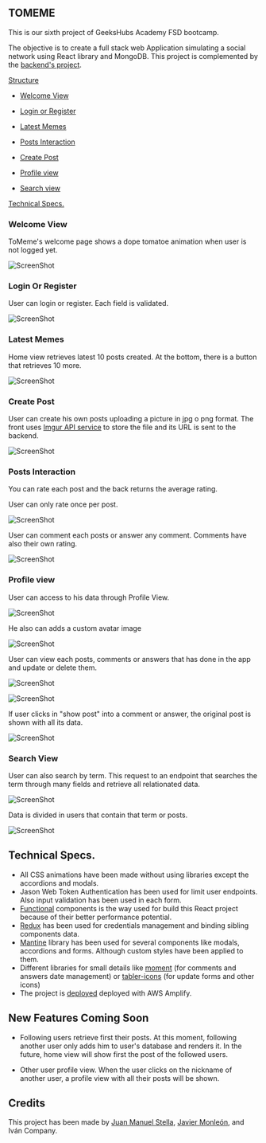 ## TOMEME

This is our sixth project of GeeksHubs Academy FSD bootcamp.

The objective is to create a full stack web Application simulating a social network using React library and MongoDB. This project is complemented by the <a href="https://github.com/jmonloop/GeekshubsFSD_Pr06_SocialMeme_Back"> backend's project</a>.

[Structure](#structure)

* [Welcome View](#welcome-view)

* [Login or Register](#login-or-register)

* [Latest Memes](#latest-memes)

* [Posts Interaction](#posts-interaction)

* [Create Post](#create-post)

* [Profile view](#profile-view)

* [Search view](#search-view)

[Technical Specs.](#technical-specs.)



### Welcome View

ToMeme's welcome page shows a dope tomatoe animation when user is not logged yet.

![ScreenShot](https://raw.githubusercontent.com/jmonloop/GeekshubsFSD_Pr06_SocialMeme_Back/dev/assets/screenshots/login.jpg)

### Login Or Register

User can login or register. Each field is validated.

![ScreenShot](https://raw.githubusercontent.com/jmonloop/GeekshubsFSD_Pr06_SocialMeme_Back/dev/assets/screenshots/loginform.jpg)

### Latest Memes
Home view retrieves latest 10 posts created. At the bottom, there is a button that retrieves 10 more.

![ScreenShot](https://raw.githubusercontent.com/jmonloop/GeekshubsFSD_Pr06_SocialMeme_Back/dev/assets/screenshots/home.jpg)

### Create Post

User can create his own posts uploading a picture in jpg o png format. The front uses <a href="https://apidocs.imgur.com/"> Imgur API service</a> to store the file and its URL is sent to the backend.

![ScreenShot](https://raw.githubusercontent.com/jmonloop/GeekshubsFSD_Pr06_SocialMeme_Back/dev/assets/screenshots/postform.jpg)


### Posts Interaction

You can rate each post and the back returns the average rating.

User can only rate once per post.

![ScreenShot](https://raw.githubusercontent.com/jmonloop/GeekshubsFSD_Pr06_SocialMeme_Back/dev/assets/screenshots/homerating.jpg)


User can comment each posts or answer any comment. Comments have also their own rating.

![ScreenShot](https://raw.githubusercontent.com/jmonloop/GeekshubsFSD_Pr06_SocialMeme_Back/dev/assets/screenshots/homecomments.jpg)


### Profile view

User can access to his data through Profile View.

![ScreenShot](https://raw.githubusercontent.com/jmonloop/GeekshubsFSD_Pr06_SocialMeme_Back/dev/assets/screenshots/profile.jpg)

He also can adds a custom avatar image

![ScreenShot](https://raw.githubusercontent.com/jmonloop/GeekshubsFSD_Pr06_SocialMeme_Back/dev/assets/screenshots/avatarupdated.jpg)

User can view each posts, comments or answers that has done in the app and update or delete them.

![ScreenShot](https://raw.githubusercontent.com/jmonloop/GeekshubsFSD_Pr06_SocialMeme_Back/dev/assets/screenshots/yourcomments.jpg)

![ScreenShot](https://raw.githubusercontent.com/jmonloop/GeekshubsFSD_Pr06_SocialMeme_Back/dev/assets/screenshots/updatecomment.jpg)

If user clicks in "show post" into a comment or answer, the original post is shown with all its data.

![ScreenShot](https://raw.githubusercontent.com/jmonloop/GeekshubsFSD_Pr06_SocialMeme_Back/dev/assets/screenshots/gotopost.jpg)


### Search View

User can also search by term. This request to an endpoint that searches the term through many fields and retrieve all relationated data.

![ScreenShot](https://raw.githubusercontent.com/jmonloop/GeekshubsFSD_Pr06_SocialMeme_Back/dev/assets/screenshots/search.jpg)

Data is divided in users that contain that term or posts.

![ScreenShot](https://raw.githubusercontent.com/jmonloop/GeekshubsFSD_Pr06_SocialMeme_Back/dev/assets/screenshots/searchresults.jpg)



## Technical Specs.
* All CSS animations have been made without using libraries except the accordions and modals.
* Jason Web Token Authentication has been used for limit user endpoints. Also input validation has been used in each form.
* <a href='https://javascript.plainenglish.io/5-ways-to-optimize-your-functional-react-components-cb3cf6c7bd68'>Functional</a> components is the way used for build this React project because of their better performance potential.
* <a href='https://es.redux.js.org/'>Redux</a> has been used for credentials management and binding sibling components data.
* <a href='https://es.redux.js.org/'>Mantine</a> library has been used for several components like modals, accordions and forms. Although custom styles have been applied to them.
* Different libraries for small details like <a href='https://momentjs.com/'>moment</a> (for comments and answers date management) or <a href='https://tabler-icons-react.vercel.app/'>tabler-icons</a> (for update forms and other icons)
* The project is <a href='https://dev.dkd1mdb9vgabn.amplifyapp.com/'>deployed</a> deployed with AWS Amplify.


## New Features Coming Soon

* Following users retrieve first their posts.
At this moment, following another user only adds him to user's database and renders it. In the future, home view will show first the post of the followed users.

* Other user profile view.
When the user clicks on the nickname of another user, a profile view with all their posts will be shown.

## Credits

This project has been made by <a href="https://github.com/suku60">Juan Manuel Stella</a>, <a href="https://github.com/jmonloop">Javier Monleón</a>, and Iván Company.